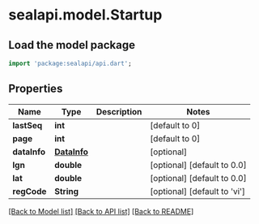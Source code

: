 # sealapi.model.Startup

## Load the model package
```dart
import 'package:sealapi/api.dart';
```

## Properties
Name | Type | Description | Notes
------------ | ------------- | ------------- | -------------
**lastSeq** | **int** |  | [default to 0]
**page** | **int** |  | [default to 0]
**dataInfo** | [**DataInfo**](DataInfo.md) |  | [optional] 
**lgn** | **double** |  | [optional] [default to 0.0]
**lat** | **double** |  | [optional] [default to 0.0]
**regCode** | **String** |  | [optional] [default to 'vi']

[[Back to Model list]](../README.md#documentation-for-models) [[Back to API list]](../README.md#documentation-for-api-endpoints) [[Back to README]](../README.md)



